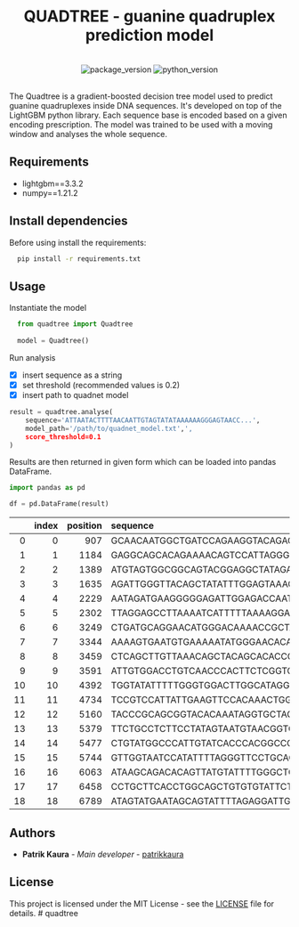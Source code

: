 <h1 align='center'> QUADTREE - guanine quadruplex prediction model</h1>
<br />
<div align="center">
    <img src="https://img.shields.io/badge/Quadtree v1.0.0-green?style=for-the-badge" alt='package_version'/>
    <img src="https://img.shields.io/badge/python 3.7+-3670A0?style=for-the-badge&logo=python&logoColor=ffdd54" alt='python_version'/>
</div>
<br />

The Quadtree is a gradient-boosted decision tree model used to predict guanine quadruplexes inside DNA sequences. It's developed on top of the LightGBM python library. Each sequence base is encoded based on a given encoding prescription. The model was trained to be used with a moving window and analyses the whole sequence.

## Requirements

- lightgbm==3.3.2
- numpy==1.21.2

## Install dependencies

Before using install the requirements:

```bash
  pip install -r requirements.txt
```

## Usage

Instantiate the model

```python
  from quadtree import Quadtree
  
  model = Quadtree()
```

Run analysis

- [x] insert sequence as a string
- [x] set threshold (recommended values is 0.2)
- [x] insert path to quadnet model

```python
result = quadtree.analyse(
    sequence='ATTAATACTTTTAACAATTGTAGTATATAAAAAAGGGAGTAACC...', 
    model_path='/path/to/quadnet_model.txt',', 
    score_threshold=0.1
)
```

Results are then returned in given form which can be  loaded into pandas DataFrame.

```python
import pandas as pd

df = pd.DataFrame(result)
```

|    |   index |   position | sequence                                                                                                                                                                                                                                                                      |   length |
|---:|--------:|-----------:|:------------------------------------------------------------------------------------------------------------------------------------------------------------------------------------------------------------------------------------------------------------------------------|---------:|
|  0 |       0 |        907 | GCAACAATGGCTGATCCAGAAGGTACAGACGGGGAGGGCACGGGTTGTAACGGCTGGTTTTATGTACAAGCTATTGTAGACAAAAAAACAGGAGATGTAATATCA                                                                                                                                                                     |      105 |
|  1 |       1 |       1184 | GAGGCAGCACAGAAAACAGTCCATTAGGGGAGCGGCTGGAGGTGGATACAGAGTTAAGTCCACGGTTACAAGAAATATCTTTAAATAGTGGGCAGA                                                                                                                                                                              |       96 |
|  2 |       2 |       1389 | ATGTAGTGGCGGCAGTACGGAGGCTATAGACAACGGGGGCACAGAGGGCAACAACAGCAGTGTAGACGGTACAAGTGACAATAGCAATATAGAAAATGTAAATCCAC                                                                                                                                                                   |      107 |
|  3 |       3 |       1635 | AGATTGGGTTACAGCTATATTTGGAGTAAACCCAACAATAGCAGAAGGATTTAAAACACTAATACAGCCATTTAT                                                                                                                                                                                                   |       75 |
|  4 |       4 |       2229 | AATAGATGAAGGGGGAGATTGGAGACCAATAGTGCAATTCCTGCGATACCAACAAATAGAGTTTATAACATTTTTAG                                                                                                                                                                                                 |       77 |
|  5 |       5 |       2302 | TTAGGAGCCTTAAAATCATTTTTAAAAGGAACCCCCAAAAAAAATTGTTTAGTATTTTGTGGACCAGCAAATACAGGAAAAT                                                                                                                                                                                            |       82 |
|  6 |       6 |       3249 | CTGATGCAGGAACATGGGACAAAACCGCTACCTGTGTAAGTCACAGGGGATTGTATTATGTAAAGGAAGGGTACAACACGTT                                                                                                                                                                                            |       82 |
|  7 |       7 |       3344 | AAAAGTGAATGTGAAAAATATGGGAACACAGGTACGTGGGAAGTACATTTTGGGAATAATGTAATTGATTGTAATGACTCTATGTGCAGTACCA                                                                                                                                                                                |       94 |
|  8 |       8 |       3459 | CTCAGCTTGTTAAACAGCTACAGCACACCCCCTCACCGTATTCCAGCACCGTGTCCGTGGGCACCGCAAAGACCTACGGCCAGACGTCGGCTGCTACACG                                                                                                                                                                          |      100 |
|  9 |       9 |       3591 | ATTGTGGACCTGTCAACCCACTTCTCGGTGCAGCTACACCTACAGGCAACAACAAAAGACGGAAACTCTGTAGTG                                                                                                                                                                                                   |       75 |
| 10 |      10 |       4392 | TGGTATATTTTTGGGTGGACTTGGCATAGGTACTGGCAGTGGTACAGGGGGTCGTACAGGGTACATTCCATTGGGTGGGCGTTCCAATACAGTGGTGGATGTTGGTCCTACACGTCCCCCAGTGGTTATTGAACCTGTGGGCCCCACAGACCCATCTATTGTTACATTAATAGAGGACTCCAGTGTGGTTACATCAGGTGCACCTAGGC                                                             |      209 |
| 11 |      11 |       4734 | TCCGTCCATTATTGAAGTTCCACAAACTGGGGAGGTGGCAGGTAATGTATTTGTTGGTACCCCTACATCTGGAACACATGGGTATGAGGAAATACCTTTACAAACATTTGCTTCTTCTGGTACGGGGGAGGAACCCATTAGTAGTACCCCATTGCCTACTGTGCGGCGTGTAGCAGGTCCCCGCCTTTACAGTAGGGCCTACCAACAAGTGTCAGTGGCTAACCCTGAGTTTCTTACACGTCCATCCTCTTTAATTACATATGACAACC |      269 |
| 12 |      12 |       5160 | TACCCGCAGCGGTACACAAATAGGTGCTAGGGTTCACTTTTATCATGATATAAGTCCTATTGCACCTTCCCCAGA                                                                                                                                                                                                   |       75 |
| 13 |      13 |       5379 | TTCTGCCTCTTCCTATAGTAATGTAACGGTCCCTTTAACCTCCTCTTGGGATGTGCCTGTATACACGGGTCCTGATATTACATTACCATCTACTACCTCTGTATG                                                                                                                                                                     |      105 |
| 14 |      14 |       5477 | CTGTATGGCCCATTGTATCACCCACGGCCCCTGCCTCTACACAGTATATTGGTATACATGGTACACATTATTATTTGT                                                                                                                                                                                                |       78 |
| 15 |      15 |       5744 | GTTGGTAATCCATATTTTAGGGTTCCTGCAGGTGGTGGCAATAAGCAGGATATTCCTAAGGTTTCTGCATACCAATATAGAG                                                                                                                                                                                            |       82 |
| 16 |      16 |       6063 | ATAAGCAGACACAGTTATGTATTTTGGGCTGTGCCCCTGCTATTGGGGAACACTGGGCTAAAGGCACTGCTTGTAAATCGCGTCCTTTATCACAGGGCGATTGCCCCCCTTTAGAACTTAAAAACACAGTTTTGGAAGATGGTGATATGGTAGATACTGGATATGGTG                                                                                                      |      168 |
| 17 |      17 |       6458 | CCTGCTTCACCTGGCAGCTGTGTGTATTCTCCCTCTCCAAGTGGCTCTATTGTTACCTCTGACTCCCAGTTGTTTAATAAACCATATTGGTTACA                                                                                                                                                                               |       95 |
| 18 |      18 |       6789 | ATAGTATGAATAGCAGTATTTTAGAGGATTGGAACTTTGGTGTTCCCCCCCCCCCAACTACTAGTTTGGTGGATACATATCGTTTTGTACAATCTGTTGCTATTACCTGTCAAAAGGATGCTGC                                                                                                                                                  |      124 |


## Authors

* **Patrik Kaura** - *Main developer* - [patrikkaura](https://gitlab.com/PatrikKaura/)

## License

This project is licensed under the MIT License - see the [LICENSE](LICENSE) file for details. # quadtree